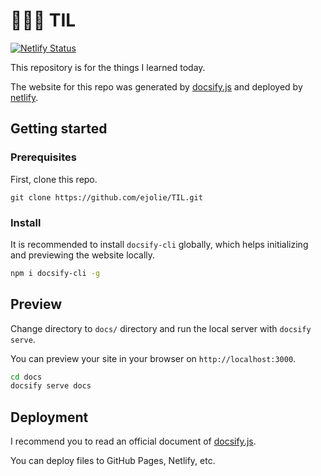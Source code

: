 # 👩🏻‍💻 TIL
[![Netlify Status](https://api.netlify.com/api/v1/badges/c4cf4049-2e26-4c39-a960-53e952428b7b/deploy-status)](https://app.netlify.com/sites/todayejlearned/deploys)

This repository is for the things I learned today.

The website for this repo was generated by [docsify.js](https://docsify.js.org/#/) and deployed by [netlify](https://todayejlearned.netlify.com).

## Getting started

### Prerequisites

First, clone this repo.
```
git clone https://github.com/ejolie/TIL.git
```

### Install

It is recommended to install `docsify-cli` globally, which helps initializing and previewing the website locally.
```bash
npm i docsify-cli -g
```

## Preview
Change directory to `docs/` directory and run the local server with `docsify serve`.

You can preview your site in your browser on `http://localhost:3000`.

```bash
cd docs
docsify serve docs
```

## Deployment
I recommend you to read an official document of [docsify.js](https://docsify.js.org/#/deploy).

You can deploy files to GitHub Pages, Netlify, etc.
